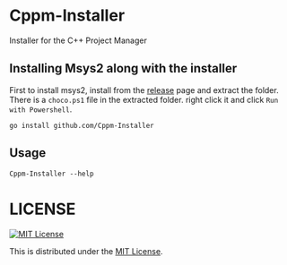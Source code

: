 # Cppm-Installer

Installer for the C++ Project Manager

## Installing Msys2 along with the installer
First to install msys2, install from the [release]() page and extract the folder. 
There is a `choco.ps1` file in the extracted folder. right click it and click `Run with Powershell`.

```
go install github.com/Cppm-Installer
```

## Usage

```
Cppm-Installer --help
```

# LICENSE

[![MIT License](http://img.shields.io/badge/license-MIT-blue.svg)](http://www.opensource.org/licenses/MIT)

This is distributed under the [MIT License](http://www.opensource.org/licenses/MIT).
